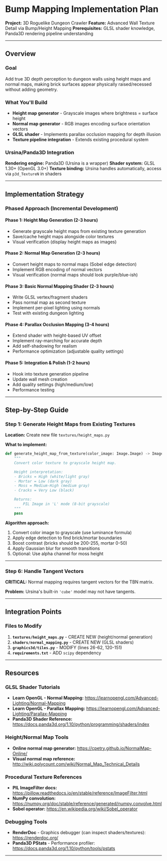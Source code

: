 # Bump Mapping Implementation Plan

**Project:** 3D Roguelike Dungeon Crawler
**Feature:** Advanced Wall Texture Detail via Bump/Height Mapping
**Prerequisites:** GLSL shader knowledge, Panda3D rendering pipeline understanding


---

## Overview

### Goal
Add true 3D depth perception to dungeon walls using height maps and normal maps, making brick surfaces appear physically raised/recessed without adding geometry.

### What You'll Build
- **Height map generator** - Grayscale images where brightness = surface height
- **Normal map generator** - RGB images encoding surface orientation vectors
- **GLSL shader** - Implements parallax occlusion mapping for depth illusion
- **Texture pipeline integration** - Extends existing procedural system

### Ursina/Panda3D Integration
**Rendering engine:** Panda3D (Ursina is a wrapper)
**Shader system:** GLSL 1.30+ (OpenGL 3.0+)
**Texture binding:** Ursina handles automatically, access via `p3d_TextureN` in shaders

---

## Implementation Strategy

### Phased Approach (Incremental Development)

#### Phase 1: Height Map Generation (2-3 hours)
- Generate grayscale height maps from existing texture generation
- Save/cache height maps alongside color textures
- Visual verification (display height maps as images)

#### Phase 2: Normal Map Generation (2-3 hours)
- Convert height maps to normal maps (Sobel edge detection)
- Implement RGB encoding of normal vectors
- Visual verification (normal maps should look purple/blue-ish)

#### Phase 3: Basic Normal Mapping Shader (2-3 hours)
- Write GLSL vertex/fragment shaders
- Pass normal map as second texture
- Implement per-pixel lighting using normals
- Test with existing dungeon lighting

#### Phase 4: Parallax Occlusion Mapping (3-4 hours)
- Extend shader with height-based UV offset
- Implement ray-marching for accurate depth
- Add self-shadowing for realism
- Performance optimization (adjustable quality settings)

#### Phase 5: Integration & Polish (1-2 hours)
- Hook into texture generation pipeline
- Update wall mesh creation
- Add quality settings (high/medium/low)
- Performance testing

---

## Step-by-Step Guide

### Step 1: Generate Height Maps from Existing Textures

**Location:** Create new file `textures/height_maps.py`

**What to implement:**
```python
def generate_height_map_from_texture(color_image: Image.Image) -> Image.Image:
    """
    Convert color texture to grayscale height map.

    Height interpretation:
    - Bricks = High (white/light gray)
    - Mortar = Low (dark gray)
    - Moss = Medium-High (medium gray)
    - Cracks = Very Low (black)

    Returns:
        PIL Image in 'L' mode (8-bit grayscale)
    """
    pass
```

**Algorithm approach:**
1. Convert color image to grayscale (use luminance formula)
2. Apply edge detection to find brick/mortar boundaries
3. Boost contrast (bricks should be 200-255, mortar 0-50)
4. Apply Gaussian blur for smooth transitions
5. Optional: Use alpha channel for moss height


---

### Step 6: Handle Tangent Vectors

**CRITICAL:** Normal mapping requires tangent vectors for the TBN matrix.

**Problem:** Ursina's built-in `'cube'` model may not have tangents.

---

## Integration Points

### Files to Modify

1. **`textures/height_maps.py`** - CREATE NEW (height/normal generation)
2. **`shaders/normal_mapping.py`** - CREATE NEW (GLSL shaders)
3. **`graphics3d/tiles.py`** - MODIFY (lines 26-62, 120-151)
4. **`requirements.txt`** - ADD `scipy` dependency

---

## Resources

### GLSL Shader Tutorials
- **Learn OpenGL - Normal Mapping:** https://learnopengl.com/Advanced-Lighting/Normal-Mapping
- **Learn OpenGL - Parallax Mapping:** https://learnopengl.com/Advanced-Lighting/Parallax-Mapping
- **Panda3D Shader Reference:** https://docs.panda3d.org/1.10/python/programming/shaders/index

### Height/Normal Map Tools
- **Online normal map generator:** https://cpetry.github.io/NormalMap-Online/
- **Visual normal map reference:** http://wiki.polycount.com/wiki/Normal_Map_Technical_Details

### Procedural Texture References
- **PIL ImageFilter docs:** https://pillow.readthedocs.io/en/stable/reference/ImageFilter.html
- **NumPy convolution:** https://numpy.org/doc/stable/reference/generated/numpy.convolve.html
- **Sobel operator:** https://en.wikipedia.org/wiki/Sobel_operator

### Debugging Tools
- **RenderDoc** - Graphics debugger (can inspect shaders/textures): https://renderdoc.org/
- **Panda3D PStats** - Performance profiler: https://docs.panda3d.org/1.10/python/tools/pstats

---
